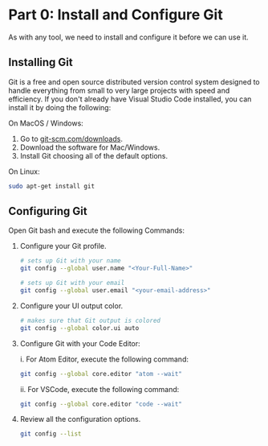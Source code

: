 # Part 0: Install and Configure Git

As with any tool, we need to install and configure it before we can use it.

## Installing Git

Git is a free and open source distributed version control system designed to handle everything from small to very large projects with speed and efficiency. If you don't already have Visual Studio Code installed, you can install it by doing the following:

On MacOS / Windows:
1. Go to [git-scm.com/downloads](https://git-scm.com/downloads).
2. Download the software for Mac/Windows.
3. Install Git choosing all of the default options.

On Linux:
```bash
sudo apt-get install git
```

## Configuring Git

Open Git bash and execute the following Commands:

1. Configure your Git profile.

    ```bash
    # sets up Git with your name
    git config --global user.name "<Your-Full-Name>"
    ```

    ```bash
    # sets up Git with your email
    git config --global user.email "<your-email-address>"
    ```

2. Configure your UI output color.

    ```bash
    # makes sure that Git output is colored
    git config --global color.ui auto
    ```

3. Configure Git with your Code Editor:

    i. For Atom Editor, execute the following command:

    ```bash
    git config --global core.editor "atom --wait"
    ```

    ii. For VSCode, execute the following command:

   ```bash
   git config --global core.editor "code --wait"
   ```

4. Review all the configuration options.

    ```bash
    git config --list
    ```
